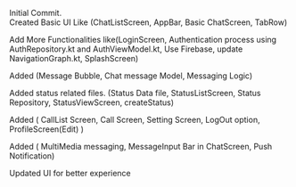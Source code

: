 Initial Commit.  
Created Basic UI Like (ChatListScreen, AppBar, Basic ChatScreen, TabRow)

Add More Functionalities like(LoginScreen, Authentication process using AuthRepository.kt and AuthViewModel.kt, Use Firebase, update NavigationGraph.kt, SplashScreen)

Added (Message Bubble, Chat message Model, Messaging Logic)

Added status related files. (Status Data file, StatusListScreen, Status Repository, StatusViewScreen, createStatus)

Added ( CallList Screen, Call Screen, Setting Screen, LogOut option, ProfileScreen(Edit) )

Added ( MultiMedia messaging, MessageInput Bar in ChatScreen, Push Notification)

Updated UI for better experience
